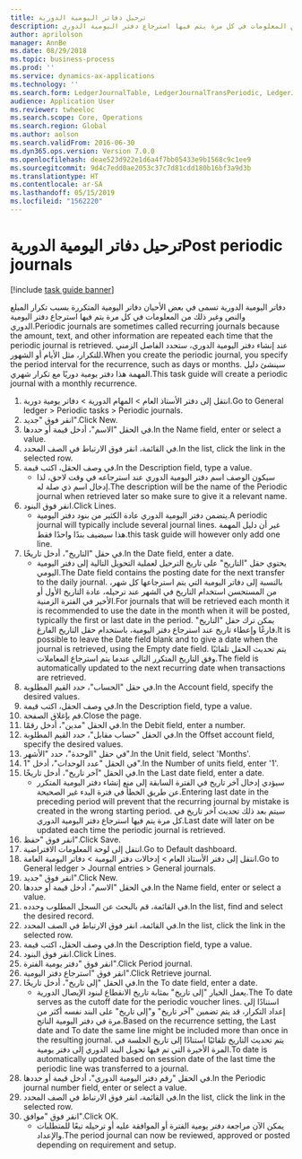 ```yaml
---
title: ترحيل دفاتر اليومية الدورية
description: دفاتر اليومية الدورية تسمى في بعض الأحيان دفاتر اليومية المتكررة بسبب تكرار المبلع والنص وغير ذلك من المعلومات في كل مرة يتم فيها استرجاع دفتر اليومية الدوري.
author: aprilolson
manager: AnnBe
ms.date: 08/29/2018
ms.topic: business-process
ms.prod: ''
ms.service: dynamics-ax-applications
ms.technology: ''
ms.search.form: LedgerJournalTable, LedgerJournalTransPeriodic, LedgerJournalTransDaily
audience: Application User
ms.reviewer: twheeloc
ms.search.scope: Core, Operations
ms.search.region: Global
ms.author: aolson
ms.search.validFrom: 2016-06-30
ms.dyn365.ops.version: Version 7.0.0
ms.openlocfilehash: deae523d922e1d6a4f7bb05433e9b1568c9c1ee9
ms.sourcegitcommit: 9d4c7edd0ae2053c37c7d81cdd180b16bf3a9d3b
ms.translationtype: HT
ms.contentlocale: ar-SA
ms.lasthandoff: 05/15/2019
ms.locfileid: "1562220"
---
```

# <a name="post-periodic-journals"></a><span data-ttu-id="818fc-103">ترحيل دفاتر اليومية الدورية</span><span class="sxs-lookup"><span data-stu-id="818fc-103">Post periodic journals</span></span>

[!include [task guide banner](../../includes/task-guide-banner.md)]

<span data-ttu-id="818fc-104">دفاتر اليومية الدورية تسمى في بعض الأحيان دفاتر اليومية المتكررة بسبب تكرار المبلع والنص وغير ذلك من المعلومات في كل مرة يتم فيها استرجاع دفتر اليومية الدوري.</span><span class="sxs-lookup"><span data-stu-id="818fc-104">Periodic journals are sometimes called recurring journals because the amount, text, and other information are repeated each time that the periodic journal is retrieved.</span></span> <span data-ttu-id="818fc-105">عند إنشاء دفتر اليومية الدوري، ستحدد الفاصل الزمني للتكرار، مثل الأيام أو الشهور.</span><span class="sxs-lookup"><span data-stu-id="818fc-105">When you create the periodic journal, you specify the period interval for the recurrence, such as days or months.</span></span> <span data-ttu-id="818fc-106">سينشئ دليل المهمة هذا دفتر يومية دوريًا مع تكرار شهري.</span><span class="sxs-lookup"><span data-stu-id="818fc-106">This task guide will create a periodic journal with a monthly recurrence.</span></span>



1. <span data-ttu-id="818fc-107">انتقل إلى دفتر الأستاذ العام > المهام الدورية > دفاتر يومية دورية.</span><span class="sxs-lookup"><span data-stu-id="818fc-107">Go to General ledger > Periodic tasks > Periodic journals.</span></span>
2. <span data-ttu-id="818fc-108">انقر فوق "جديد".</span><span class="sxs-lookup"><span data-stu-id="818fc-108">Click New.</span></span>
3. <span data-ttu-id="818fc-109">في الحقل "الاسم"، أدخل قيمة أو حددها.</span><span class="sxs-lookup"><span data-stu-id="818fc-109">In the Name field, enter or select a value.</span></span>
4. <span data-ttu-id="818fc-110">في القائمة، انقر فوق الارتباط في الصف المحدد.</span><span class="sxs-lookup"><span data-stu-id="818fc-110">In the list, click the link in the selected row.</span></span>
5. <span data-ttu-id="818fc-111">في وصف الحقل، اكتب قيمة.</span><span class="sxs-lookup"><span data-stu-id="818fc-111">In the Description field, type a value.</span></span>
    * <span data-ttu-id="818fc-112">سيكون الوصف اسم دفتر اليومية الدوري عند استرجاعه في وقت لاحق، لذا إدخال اسم ذي صلة له.</span><span class="sxs-lookup"><span data-stu-id="818fc-112">The description will be the name of the Periodic journal when retrieved later so make sure to give it a relevant name.</span></span>  
6. <span data-ttu-id="818fc-113">انقر فوق البنود.</span><span class="sxs-lookup"><span data-stu-id="818fc-113">Click Lines.</span></span>
    * <span data-ttu-id="818fc-114">يتضمن دفتر اليومية الدوري عادة الكثير من بنود دفتر اليومية.</span><span class="sxs-lookup"><span data-stu-id="818fc-114">A periodic journal will typically include several journal lines.</span></span> <span data-ttu-id="818fc-115">غير أن دليل المهمة هذا سيضيف بندًا واحدًا فقط.</span><span class="sxs-lookup"><span data-stu-id="818fc-115">this task guide will however only add one line.</span></span>  
7. <span data-ttu-id="818fc-116">في حقل "التاريخ"، أدخل تاريخًا.</span><span class="sxs-lookup"><span data-stu-id="818fc-116">In the Date field, enter a date.</span></span>
    * <span data-ttu-id="818fc-117">يحتوي حقل "التاريخ" على تاريخ الترحيل لعملية التحويل التالية إلى دفتر اليومية اليومي.</span><span class="sxs-lookup"><span data-stu-id="818fc-117">The Date field contains the posting date for the next transfer to the daily journal.</span></span> <span data-ttu-id="818fc-118">بالنسبة إلى دفاتر اليومية التي يتم استرجاعها كل شهر، من المستحسن استخدام التاريخ في الشهر عند ترحيله، عادة التاريخ الأول أو الأخير في الفترة الزمنية.</span><span class="sxs-lookup"><span data-stu-id="818fc-118">For journals that will be retrieved each month it is recommended to use the date in the month when it will be posted, typically the first or last date in the period.</span></span> <span data-ttu-id="818fc-119">يمكن ترك حقل "التاريخ" فارغًا وإعطاء تاريخ عند استرجاع دفتر اليومية، باستخدام حقل التاريخ الفارغ.</span><span class="sxs-lookup"><span data-stu-id="818fc-119">It is possible to leave the Date field blank and to give a date when the journal is retrieved, using the Empty date field.</span></span>    <span data-ttu-id="818fc-120">يتم تحديث الحقل تلقائيًا وفق التاريخ المتكرر التالي عندما يتم استرجاع المعاملات.</span><span class="sxs-lookup"><span data-stu-id="818fc-120">The field is automatically updated to the next recurring date when transactions are retrieved.</span></span>  
8. <span data-ttu-id="818fc-121">في حقل "الحساب"، حدد القيم المطلوبة.</span><span class="sxs-lookup"><span data-stu-id="818fc-121">In the Account field, specify the desired values.</span></span>
9. <span data-ttu-id="818fc-122">في وصف الحقل، اكتب قيمة.</span><span class="sxs-lookup"><span data-stu-id="818fc-122">In the Description field, type a value.</span></span>
10. <span data-ttu-id="818fc-123">قم بإغلاق الصفحة.</span><span class="sxs-lookup"><span data-stu-id="818fc-123">Close the page.</span></span>
11. <span data-ttu-id="818fc-124">في الحقل "مدين"، أدخل رقمًا.</span><span class="sxs-lookup"><span data-stu-id="818fc-124">In the Debit field, enter a number.</span></span>
12. <span data-ttu-id="818fc-125">في الحقل "حساب مقابل"، حدد القيم المطلوبة.</span><span class="sxs-lookup"><span data-stu-id="818fc-125">In the Offset account field, specify the desired values.</span></span>
13. <span data-ttu-id="818fc-126">في حقل "الوحدة"، حدد "الأشهر".</span><span class="sxs-lookup"><span data-stu-id="818fc-126">In the Unit field, select 'Months'.</span></span>
14. <span data-ttu-id="818fc-127">في الحقل "عدد الوحدات"، أدخل "1".</span><span class="sxs-lookup"><span data-stu-id="818fc-127">In the Number of units field, enter '1'.</span></span>
15. <span data-ttu-id="818fc-128">في الحقل "آخر تاريخ‬"، أدخل تاريخًا.</span><span class="sxs-lookup"><span data-stu-id="818fc-128">In the Last date field, enter a date.</span></span>
    * <span data-ttu-id="818fc-129">سيؤدي إدخال آخر تاريخ في الفترة السابقة إلى منع إنشاء دفتر اليومية المتكرر عن طريق الخطأ في فترة البدء غير الصحيحة.</span><span class="sxs-lookup"><span data-stu-id="818fc-129">Entering last date in the preceding period will prevent that the recurring journal by mistake is created in the wrong starting period.</span></span> <span data-ttu-id="818fc-130">سيتم بعد ذلك تحديث آخر تاريخ في كل مرة يتم فيها استرجاع دفتر اليومية الدوري.</span><span class="sxs-lookup"><span data-stu-id="818fc-130">Last date will later on be updated each time the periodic journal is retrieved.</span></span>  
16. <span data-ttu-id="818fc-131">انقر فوق "حفظ".</span><span class="sxs-lookup"><span data-stu-id="818fc-131">Click Save.</span></span>
17. <span data-ttu-id="818fc-132">انتقل إلى لوحة المعلومات الافتراضية.</span><span class="sxs-lookup"><span data-stu-id="818fc-132">Go to Default dashboard.</span></span>
18. <span data-ttu-id="818fc-133">انتقل إلى دفتر الأستاذ العام > إدخالات دفتر اليومية > دفاتر اليومية العامة‬.</span><span class="sxs-lookup"><span data-stu-id="818fc-133">Go to General ledger > Journal entries > General journals.</span></span>
19. <span data-ttu-id="818fc-134">انقر فوق "جديد".</span><span class="sxs-lookup"><span data-stu-id="818fc-134">Click New.</span></span>
20. <span data-ttu-id="818fc-135">في الحقل "الاسم"، أدخل قيمة أو حددها.</span><span class="sxs-lookup"><span data-stu-id="818fc-135">In the Name field, enter or select a value.</span></span>
21. <span data-ttu-id="818fc-136">في القائمة، قم بالبحث عن السجل المطلوب وحدده.</span><span class="sxs-lookup"><span data-stu-id="818fc-136">In the list, find and select the desired record.</span></span>
22. <span data-ttu-id="818fc-137">في القائمة، انقر فوق الارتباط في الصف المحدد.</span><span class="sxs-lookup"><span data-stu-id="818fc-137">In the list, click the link in the selected row.</span></span>
23. <span data-ttu-id="818fc-138">في وصف الحقل، اكتب قيمة.</span><span class="sxs-lookup"><span data-stu-id="818fc-138">In the Description field, type a value.</span></span>
24. <span data-ttu-id="818fc-139">انقر فوق البنود.</span><span class="sxs-lookup"><span data-stu-id="818fc-139">Click Lines.</span></span>
25. <span data-ttu-id="818fc-140">انقر فوق "دفتر يومية الفترة".</span><span class="sxs-lookup"><span data-stu-id="818fc-140">Click Period journal.</span></span>
26. <span data-ttu-id="818fc-141">انقر فوق "استرجاع دفتر اليومية‬".</span><span class="sxs-lookup"><span data-stu-id="818fc-141">Click Retrieve journal.</span></span>
27. <span data-ttu-id="818fc-142">في الحقل "إلى تاريخ"، أدخل تاريخًا.</span><span class="sxs-lookup"><span data-stu-id="818fc-142">In the To date field, enter a date.</span></span>
    * <span data-ttu-id="818fc-143">يعمل الخيار "إلى ‏‏تاريخ‬" بمثابة تاريخ الانقطاع لبنود الإيصال الدورية.</span><span class="sxs-lookup"><span data-stu-id="818fc-143">The To date serves as the cutoff date for the periodic voucher lines.</span></span> <span data-ttu-id="818fc-144">استنادًا إلى إعداد التكرار، قد يتم تضمين "آخر تاريخ" و"إلى تاريخ" على البند نفسه أكثر من مرة في دفتر اليومية الناتج.</span><span class="sxs-lookup"><span data-stu-id="818fc-144">Based on the recurrence setting, the Last date and To date the same line might be included more than once in the resulting journal.</span></span> <span data-ttu-id="818fc-145">يتم تحديث التاريخ تلقائيًا استنادًا إلى تاريخ الجلسة في المرة الأخيرة التي تم فيها تحويل البند الدوري إلى دفتر يومية.</span><span class="sxs-lookup"><span data-stu-id="818fc-145">To date is automatically updated based on  session date of the last time the periodic line was transferred to a journal.</span></span>  
28. <span data-ttu-id="818fc-146">في الحقل "رقم دفتر اليومية الدوري"، أدخل قيمة أو حددها.</span><span class="sxs-lookup"><span data-stu-id="818fc-146">In the Periodic journal number field, enter or select a value.</span></span>
29. <span data-ttu-id="818fc-147">في القائمة، انقر فوق الارتباط في الصف المحدد.</span><span class="sxs-lookup"><span data-stu-id="818fc-147">In the list, click the link in the selected row.</span></span>
30. <span data-ttu-id="818fc-148">انقر فوق "موافق".</span><span class="sxs-lookup"><span data-stu-id="818fc-148">Click OK.</span></span>
    * <span data-ttu-id="818fc-149">يمكن الآن مراجعة دفتر يومية الفترة‬ أو الموافقة عليه أو ترحيله تبعًا للمتطلبات والإعداد.</span><span class="sxs-lookup"><span data-stu-id="818fc-149">The period journal can now be reviewed, approved or posted depending on requirement and setup.</span></span>  

